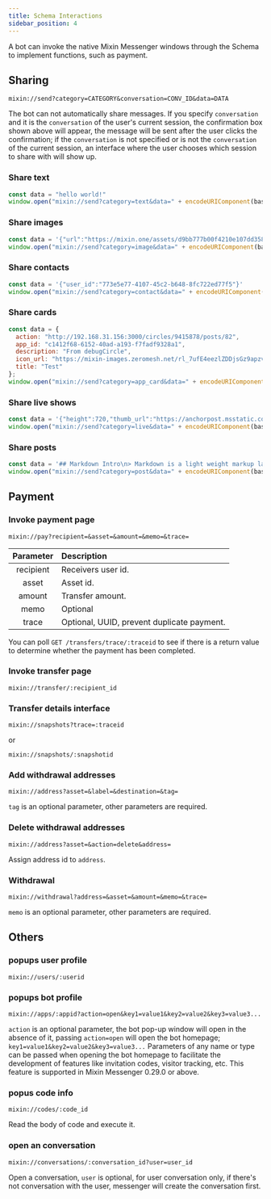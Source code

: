 ```yaml
---
title: Schema Interactions
sidebar_position: 4
---
```


A bot can invoke the native Mixin Messenger windows through the Schema to implement functions, such as payment.

## Sharing

```text
mixin://send?category=CATEGORY&conversation=CONV_ID&data=DATA
```

The bot can not automatically share messages. If you specify `conversation` and it is the `conversation` of the user's current session, the confirmation box shown above will appear, the message will be sent after the user clicks the confirmation; if the `conversation` is not specified or is not the `conversation` of the current session, an interface where the user chooses which session to share with will show up.

### Share text

```js
const data = "hello world!"
window.open("mixin://send?category=text&data=" + encodeURIComponent(base64.encode(data)))
```

### Share images

```js
const data = '{"url":"https://mixin.one/assets/d9bb777b00f4210e107dd3580fe5bf1a.png"}'
window.open("mixin://send?category=image&data=" + encodeURIComponent(base64.encode(data)))
```

### Share contacts

```js
const data = '{"user_id":"773e5e77-4107-45c2-b648-8fc722ed77f5"}'
window.open("mixin://send?category=contact&data=" + encodeURIComponent(base64.encode(data)))
```

### Share cards

```js
const data = {
  action: "http://192.168.31.156:3000/circles/9415878/posts/82",
  app_id: "c1412f68-6152-40ad-a193-f7fadf9328a1",
  description: "From debugCircle",
  icon_url: "https://mixin-images.zeromesh.net/rl_7ufE4eezlZDDjsGz9apzvoa7ULeZLlyixbN04iiaGFng8JL9UtQVZwzHw4Bsh2_7m5WHVPwtWkLKOydGZ4Q=s256",
  title: "Test"
};
window.open("mixin://send?category=app_card&data=" + encodeURIComponent(base64.encode(JSON.stringify(data))))
```

### Share live shows

```js
const data = '{"height":720,"thumb_url":"https://anchorpost.msstatic.com/cdnimage/anchorpost/1056/41/9771cb5a13901e0ed97514a9cf98e8_1663_1566469032.jpg?imageview/4/0/blur/1/format/webp","url":"https://1400293698.vod2.myqcloud.com/fd69ed6cvodcq1400293698/c1dde9e95285890807215641562/MramAAZccMIA.mp4","width":1280}'
window.open("mixin://send?category=live&data=" + encodeURIComponent(base64.encode(data)))
```

### Share posts

```js
const data = '## Markdown Intro\n> Markdown is a light weight markup language.'
window.open("mixin://send?category=post&data=" + encodeURIComponent(base64.encode(data)))
```

## Payment

### Invoke payment page

```text
mixin://pay?recipient=&asset=&amount=&memo=&trace=
```

| Parameter    | Description     |
|:------------------:|:-----------------|
| recipient | Receivers user id. |
| asset     | Asset id.  |
| amount    | Transfer amount.  |
| memo      | Optional |
| trace     | Optional, UUID, prevent duplicate payment.|

You can poll `GET /transfers/trace/:traceid` to see if there is a return value to determine whether the payment has been completed.

### Invoke transfer page

```text
mixin://transfer/:recipient_id
```

### Transfer details interface

```text
mixin://snapshots?trace=:traceid
```

or

```text
mixin://snapshots/:snapshotid
```

### Add withdrawal addresses

```text
mixin://address?asset=&label=&destination=&tag=
```

`tag` is an optional parameter, other parameters are required.

### Delete withdrawal addresses

```text
mixin://address?asset=&action=delete&address=
```

Assign address id to `address`.

### Withdrawal

```text
mixin://withdrawal?address=&asset=&amount=&memo=&trace=
```

`memo` is an optional parameter, other parameters are required.

## Others

### popups user profile

```text
mixin://users/:userid
```

### popups bot profile

```text
mixin://apps/:appid?action=open&key1=value1&key2=value2&key3=value3...
```

`action` is an optional parameter, the bot pop-up window will open in the absence of it, passing `action=open` will open the bot homepage; `key1=value1&key2=value2&key3=value3...` Parameters of any name or type can be passed when opening the bot homepage to facilitate the development of features like invitation codes, visitor tracking, etc. This feature is supported in Mixin Messenger 0.29.0 or above.

### popus code info

```text
mixin://codes/:code_id
```

Read the body of code and execute it.

### open an conversation

```text
mixin://conversations/:conversation_id?user=user_id
```

Open a conversation, `user` is optional, for user conversation only, if there's not conversation with the user, messenger will create the conversation first.
